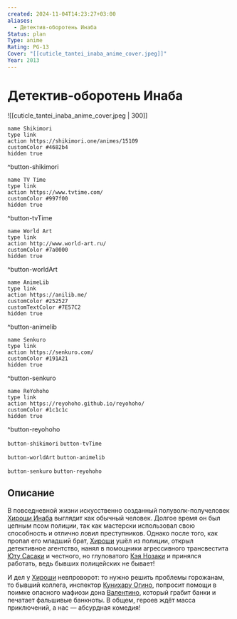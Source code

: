 ```yaml
---
created: 2024-11-04T14:23:27+03:00
aliases:
  - Детектив-оборотень Инаба
Status: plan
Type: anime
Rating: PG-13
Cover: "[[cuticle_tantei_inaba_anime_cover.jpeg]]"
Year: 2013
---
```


# Детектив-оборотень Инаба

![[cuticle_tantei_inaba_anime_cover.jpeg | 300]]

```button
name Shikimori
type link
action https://shikimori.one/animes/15109
customColor #4682b4
hidden true
```
^button-shikimori

```button
name TV Time
type link
action https://www.tvtime.com/
customColor #997f00
hidden true
```
^button-tvTime

```button
name World Art
type link
action http://www.world-art.ru/
customColor #7a0000
hidden true
```
^button-worldArt

```button
name AnimeLib
type link
action https://anilib.me/
customColor #252527
customTextColor #7E57C2
hidden true
```
^button-animelib

```button
name Senkuro
type link
action https://senkuro.com/
customColor #191A21
hidden true
```
^button-senkuro

```button
name ReYohoho
type link
action https://reyohoho.github.io/reyohoho/
customColor #1c1c1c
hidden true
```
^button-reyohoho

`button-shikimori` `button-tvTime`

`button-worldArt` `button-animelib`

`button-senkuro` `button-reyohoho`

## Описание

В повседневной жизни искусственно созданный полуволк-получеловек [Хироши Инаба](https://shikimori.one/characters/35517-hiroshi-inaba) выглядит как обычный человек. Долгое время он был цепным псом полиции, так как мастерски использовал свою способность и отлично ловил преступников. Однако после того, как пропал его младший брат, [Хироши](https://shikimori.one/characters/35517-hiroshi-inaba) ушёл из полиции, открыл детективное агентство, нанял в помощники агрессивного трансвестита [Юту Сасаки](https://shikimori.one/characters/35518-yuuta-sasaki) и честного, но глуповатого [Кэя Нозаки](https://shikimori.one/characters/72671-kei-nozaki) и принялся работать, ведь бывших полицейских не бывает!

И дел у [Хироши](https://shikimori.one/characters/35517-hiroshi-inaba) невпроворот: то нужно решить проблемы горожанам, то бывший коллега, инспектор [Кунихару Огино](https://shikimori.one/characters/67607-kuniharu-ogino), попросит помощи в поимке опасного мафиози дона [Валентино](https://shikimori.one/characters/67697-valentino), который грабит банки и печатает фальшивые банкноты. В общем, героев ждёт масса приключений, а нас — абсурдная комедия!
